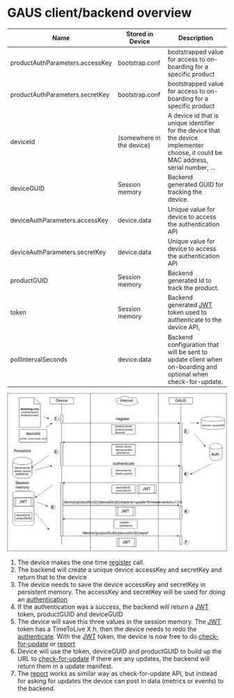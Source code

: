 # GAUS client/backend overview

Name                            |  Stored in Device         |  Description
--------------------------------|---------------------------|------------------------------------------------------------------------------
productAuthParameters.accessKey | bootstrap.conf            | bootstrapped value for access to on-boarding for a specific product
productAuthParameters.secretKey | bootstrap.conf            | bootstrapped value for access to on-boarding for a specific product
deviceId                        | (somewhere in the device) | A device id that is unique identifier for the device that the device implementer choose, it could be MAC address, serial number, ...
deviceGUID                      | Session memory            | Backend generated GUID for tracking the device.
deviceAuthParameters.accessKey  | device.data               | Unique value for device to access the authentication API
deviceAuthParameters.secretKey  | device.data               | Unique value for device to access the authentication API
productGUID                     | Session memory            | Backend generated Id to track the product.
token                           | Session memory            | Backend generated [JWT](https://jwt.io/) token used to authenticate to the device API,
pollIntervalSeconds             | device.data               | Backend configuration that will be sent to update client when on-boarding and optional when check-for-update.

![overview](../pics/overview.png)

1. The device makes the one time [register](../docs/register.md) call.
1. The backend will create a unique device accessKey and secretKey and return that to the device
1. The device needs to save the device accessKey and secretKey in persistent memory. The accessKey
 and secretKey will be used for doing an [authentication](../docs/authentication.md)
1. If the authentication was a success, the backend will return a [JWT](https://jwt.io/) token, productGUID and deviceGUID
1. The device will save this three values in the session memory. The [JWT](https://jwt.io/) token has a TimeToLive X h,
 then the device needs to redo the [authenticate](../docs/authentication.md). With the [JWT](https://jwt.io/) token, the device is now
 free to do [check-for-update](../docs/check-for-update.md) or [report](../docs/report.md)
1. Device will use the token, deviceGUID and productGUID to build up the URL to [check-for-update](../docs/check-for-update.md)
 If there are any updates, the backend will return them in a update manifest.
1. The [report](../docs/report.md) works as similar way as check-for-update API, but instead for asking for updates
 the device can post in data (metrics or events) to the backend.
